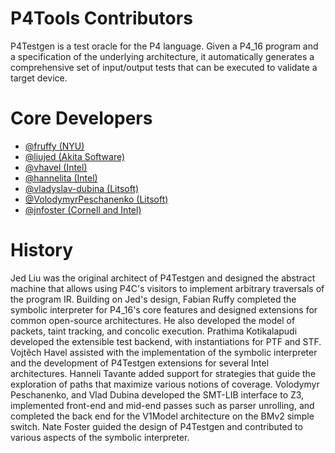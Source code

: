 <!-- 
Documentation Inclusion:
This README is integrated as a subsection of the "P4Tools" page in the P4 compiler documentation.

Refer to the specific section here: [P4Tools Contributors
 - Subsection](https://p4lang.github.io/p4c/pr-preview/4850/p4tools.html#p4tools-contributors)
-->
# P4Tools Contributors

P4Testgen is a test oracle for the P4 language. Given a P4_16 program and a specification of the underlying architecture, it automatically generates a comprehensive set of input/output tests that can be executed to validate a target device.

# Core Developers

* [@fruffy (NYU)](https://github.com/fruffy)
* [@liujed (Akita Software)](https://github.com/liujed)
* [@vhavel (Intel)](https://github.com/vhavel)
* [@hannelita (Intel)](https://github.com/hannelita)
* [@vladyslav-dubina (Litsoft)](https://github.com/vladyslav-dubina)
* [@VolodymyrPeschanenko (Litsoft)](https://github.com/VolodymyrPeschanenko)
* [@jnfoster (Cornell and Intel)](https://github.com/jnfoster)

# History

Jed Liu was the original architect of P4Testgen and designed the abstract machine that allows using P4C's visitors to implement arbitrary traversals of the program IR. Building on Jed's design, Fabian Ruffy completed the symbolic interpreter for P4_16's core features and designed extensions for common open-source architectures. He also developed the model of packets, taint tracking, and concolic execution. Prathima Kotikalapudi developed the extensible test backend, with instantiations for PTF and STF. Vojtěch Havel assisted with the implementation of the symbolic interpreter and the development of P4Testgen extensions for several Intel architectures. Hanneli Tavante added support for strategies that guide the exploration of paths that maximize various notions of coverage. Volodymyr Peschanenko, and Vlad Dubina developed the SMT-LIB interface to Z3, implemented front-end and mid-end passes such as parser unrolling, and completed the back end for the V1Model architecture on the BMv2 simple switch. Nate Foster guided the design of P4Testgen and contributed to various aspects of the symbolic interpreter.
